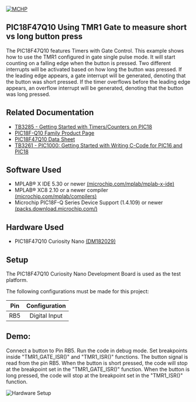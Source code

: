 <div id="readme" class="Box-body readme blob js-code-block-container">
 <article class="markdown-body entry-content p-3 p-md-6" itemprop="This needs to locked down and 'never' changed"><p><a href="https://www.microchip.com" rel="nofollow"><img src="images/MicrochipLogo.png" alt="MCHP" style="max-width:40%;"></a></p>

# PIC18F47Q10 Using TMR1 Gate to measure short vs long button press

The PIC18F47Q10 features Timers with Gate Control.
This example shows how to use the TMR1 configured in gate single pulse mode. It will start counting on a falling edge when the button is pressed. Two different interrupts will be activated based on how long the button was pressed. If the leading edge appears, a gate interrupt will be generated, denoting that the button was short pressed. If the timer overflows before the leading edge appears, an overflow interrupt will be generated, denoting that the button was long pressed.

## Related Documentation
- [TB3285 - Getting Started with Timers/Counters on PIC18](https://www.microchip.com/wwwappnotes/appnotes.aspx?appnote=en1003329)
- [PIC18F-Q10 Family Product Page](https://www.microchip.com/design-centers/8-bit/pic-mcus/device-selection/pic18f-q10-product-family)
- [PIC18F47Q10 Data Sheet](http://ww1.microchip.com/downloads/en/DeviceDoc/40002043D.pdf)
- [TB3261 - PIC1000: Getting Started with Writing C-Code for PIC16 and PIC18](https://www.microchip.com/wwwappnotes/appnotes.aspx?appnote=en1002117)

## Software Used
- MPLAB® X IDE 5.30 or newer [(microchip.com/mplab/mplab-x-ide)](http://www.microchip.com/mplab/mplab-x-ide)
- MPLAB® XC8 2.10 or a newer compiler [(microchip.com/mplab/compilers)](http://www.microchip.com/mplab/compilers)
- Microchip PIC18F-Q Series Device Support (1.4.109) or newer [(packs.download.microchip.com/)](https://packs.download.microchip.com/)

## Hardware Used
- PIC18F47Q10 Curiosity Nano [(DM182029)](https://www.microchip.com/Developmenttools/ProductDetails/DM182029)

## Setup
The PIC18F47Q10 Curiosity Nano Development Board is used as the test platform.

The following configurations must be made for this project:

|Pin           | Configuration      |
| :----------: | :----------------: |
|RB5           | Digital Input      |

## Demo:
Connect a button to Pin RB5. Run the code in debug mode. Set breakpoints inside "TMR1_GATE_ISR()" and "TMR1_ISR()" functions. The button signal is read from the pin RB5. When the button is short pressed, the code will stop at the breakpoint set in the "TMR1_GATE_ISR()" function. When the button is long pressed, the code will stop at the breakpoint set in the "TMR1_ISR()" function.

<img src="images/PIC18F47Q10-Curiosity-Nano.png" alt="Hardware Setup"/>
